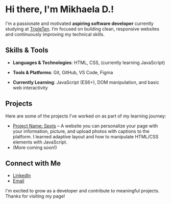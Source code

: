 # Hi there, I'm Mikhaela D.!

I'm a passionate and motivated **aspiring software developer** currently studying at [TripleTen](https://tripleten.com). I’m focused on building clean, responsive websites and continuously improving my technical skills.

## Skills & Tools

- **Languages & Technologies**:
HTML, CSS, (currently learning JavaScript)

- **Tools & Platforms**:
Git, GitHub, VS Code, Figma

- **Currently Learning**:
JavaScript (ES6+), DOM manipulation, and basic web interactivity

## Projects

Here are some of the projects I’ve worked on as part of my learning journey:

- [Project Name: Spots](https://apachaitime.github.io/se_project_spots/) – A website you can personalize your page with your information, picture, and upload photos with captions to the platform. I learned adaptive layout and how to manipulate HTML/CSS elements with JavaScript.
- (More coming soon!)

## Connect with Me

- [LinkedIn](https://www.linkedin.com/in/mikhaela-trimm-9b7793277/)
- [Email](Mikhaelatrimm@gmail.com)

I'm excited to grow as a developer and contribute to meaningful projects. Thanks for visiting my page!
